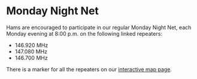 # Monday Night Net

Hams are encouraged to participate in our regular Monday Night Net,
each Monday evening at 8:00 p.m. on the following linked repeaters:

* 146.920 MHz
* 147.080 MHz
* 146.700 MHz

There is a marker for all the repeaters on our <a href="{{relative to
'map.html'}}">interactive map page</a>.
